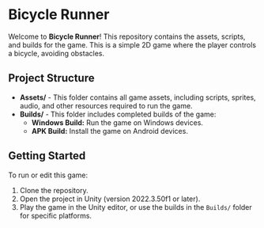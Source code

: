 # Bicycle Runner

Welcome to **Bicycle Runner**! This repository contains the assets, scripts, and builds for the game. This is a simple 2D game where the player controls a bicycle, avoiding obstacles.

## Project Structure

- **Assets/** - This folder contains all game assets, including scripts, sprites, audio, and other resources required to run the game.
- **Builds/** - This folder includes completed builds of the game:
  - **Windows Build:** Run the game on Windows devices.
  - **APK Build:** Install the game on Android devices.

## Getting Started

To run or edit this game:

1. Clone the repository.
2. Open the project in Unity (version 2022.3.50f1 or later).
3. Play the game in the Unity editor, or use the builds in the `Builds/` folder for specific platforms.

